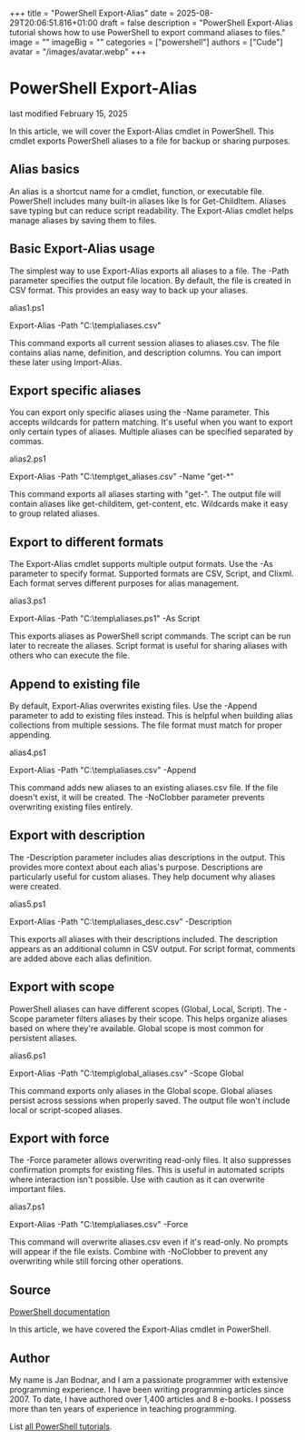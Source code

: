 +++
title = "PowerShell Export-Alias"
date = 2025-08-29T20:06:51.816+01:00
draft = false
description = "PowerShell Export-Alias tutorial shows how to use PowerShell to export command aliases to files."
image = ""
imageBig = ""
categories = ["powershell"]
authors = ["Cude"]
avatar = "/images/avatar.webp"
+++

# PowerShell Export-Alias

last modified February 15, 2025

In this article, we will cover the Export-Alias cmdlet in
PowerShell. This cmdlet exports PowerShell aliases to a file for backup
or sharing purposes.

## Alias basics

An alias is a shortcut name for a cmdlet, function, or executable file.
PowerShell includes many built-in aliases like ls for Get-ChildItem. Aliases
save typing but can reduce script readability. The Export-Alias
cmdlet helps manage aliases by saving them to files.

## Basic Export-Alias usage

The simplest way to use Export-Alias exports all aliases to a
file. The -Path parameter specifies the output file location. By default,
the file is created in CSV format. This provides an easy way to back up
your aliases.

alias1.ps1
  

Export-Alias -Path "C:\temp\aliases.csv"

This command exports all current session aliases to aliases.csv. The file
contains alias name, definition, and description columns. You can import
these later using Import-Alias.

## Export specific aliases

You can export only specific aliases using the -Name parameter. This accepts
wildcards for pattern matching. It's useful when you want to export only
certain types of aliases. Multiple aliases can be specified separated by
commas.

alias2.ps1
  

Export-Alias -Path "C:\temp\get_aliases.csv" -Name "get-*"

This command exports all aliases starting with "get-". The output file will
contain aliases like get-childitem, get-content, etc. Wildcards make it easy
to group related aliases.

## Export to different formats

The Export-Alias cmdlet supports multiple output formats. Use the
-As parameter to specify format. Supported formats are CSV, Script, and
Clixml. Each format serves different purposes for alias management.

alias3.ps1
  

Export-Alias -Path "C:\temp\aliases.ps1" -As Script

This exports aliases as PowerShell script commands. The script can be run
later to recreate the aliases. Script format is useful for sharing aliases
with others who can execute the file.

## Append to existing file

By default, Export-Alias overwrites existing files. Use the
-Append parameter to add to existing files instead. This is helpful when
building alias collections from multiple sessions. The file format must
match for proper appending.

alias4.ps1
  

Export-Alias -Path "C:\temp\aliases.csv" -Append

This command adds new aliases to an existing aliases.csv file. If the file
doesn't exist, it will be created. The -NoClobber parameter prevents
overwriting existing files entirely.

## Export with description

The -Description parameter includes alias descriptions in the output. This
provides more context about each alias's purpose. Descriptions are
particularly useful for custom aliases. They help document why aliases
were created.

alias5.ps1
  

Export-Alias -Path "C:\temp\aliases_desc.csv" -Description

This exports all aliases with their descriptions included. The description
appears as an additional column in CSV output. For script format, comments
are added above each alias definition.

## Export with scope

PowerShell aliases can have different scopes (Global, Local, Script). The
-Scope parameter filters aliases by their scope. This helps organize aliases
based on where they're available. Global scope is most common for persistent
aliases.

alias6.ps1
  

Export-Alias -Path "C:\temp\global_aliases.csv" -Scope Global

This command exports only aliases in the Global scope. Global aliases persist
across sessions when properly saved. The output file won't include local or
script-scoped aliases.

## Export with force

The -Force parameter allows overwriting read-only files. It also suppresses
confirmation prompts for existing files. This is useful in automated scripts
where interaction isn't possible. Use with caution as it can overwrite
important files.

alias7.ps1
  

Export-Alias -Path "C:\temp\aliases.csv" -Force

This command will overwrite aliases.csv even if it's read-only. No prompts
will appear if the file exists. Combine with -NoClobber to prevent any
overwriting while still forcing other operations.

## Source

[PowerShell documentation](https://docs.microsoft.com/en-us/powershell/)

In this article, we have covered the Export-Alias cmdlet in PowerShell.

## Author

My name is Jan Bodnar, and I am a passionate programmer with extensive
programming experience. I have been writing programming articles since 2007.
To date, I have authored over 1,400 articles and 8 e-books. I possess more
than ten years of experience in teaching programming.

List [all PowerShell tutorials](/powershell/).